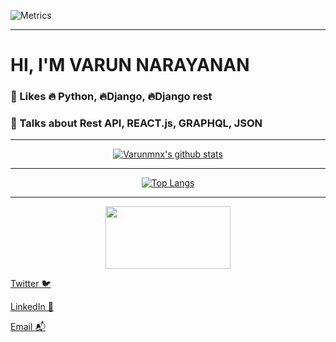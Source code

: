 <!-- 
<img src="https://avatars.githubusercontent.com/u/92965887?s=400&u=732c6cb7537549284f8ae18ad3e0d1d95353fce5&v=4" width="40" height="40" />


# HI, I'M VARUN NARAYANAN 


### :white_heart: Likes :fire: Python, :fire:Django, :fire:Django rest 

### :thought_balloon: Talks about  Rest API, REACT.js, GRAPHQL, JSON

***

```
its only been a while since i started programming i really hope to start engaging in much advanced projects soon  
```







<div id = "header" align="center">

   [![Varunmnx's github stats](https://github-readme-stats.vercel.app/api?username=Varunmnx&show_icons=true&theme=default)](https://github.com/Varunmnx/)   
	
</div>   

***
	
</div>	
	
Im currently building my DS and algo skills :kissing_heart: do check it out im updating and showcasing it  [touch me :grin: ](https://github.com/Varunmnx/Datastructuresusingpython)  

***



<div id = "header" align="center" >
	
[![Top Langs](https://github-readme-stats.vercel.app/api/top-langs/?username=Varunmnx&layout=compact)](https://github.com/anuraghazra/github-readme-stats)

</div>

***
	
<div id = "header" align="left" >
   <img src="https://www.lifewire.com/thmb/kY04NHgKXey7C14obMVU4vKJKWY=/5056x3286/filters:fill(auto,1)/GettyImages-470121814-5b202f3c3037130036185ca6.jpg" height="100" width="200" >
	 </div>
	  -->
	  
	  
![Metrics](https://metrics.lecoq.io/Varunmnx?template=classic&isocalendar=1&stars=1&isocalendar.duration=half-year&stars.limit=4&config.timezone=Asia%2FCalcutta&config.twemoji=true&config.display=large)


***

# HI, I'M VARUN NARAYANAN 


### :white_heart: Likes :fire: Python, :fire:Django, :fire:Django rest 

### :thought_balloon: Talks about  Rest API, REACT.js, GRAPHQL, JSON


***

<div id = "header" align="center">

   [![Varunmnx's github stats](https://github-readme-stats.vercel.app/api?username=Varunmnx&show_icons=true&theme=default)](https://github.com/Varunmnx/)   
	
</div>   


***

<div id = "header" align="center" >
	
[![Top Langs](https://github-readme-stats.vercel.app/api/top-langs/?username=Varunmnx&layout=compact)](https://github.com/anuraghazra/github-readme-stats)

</div>


***
	  
<div id = "header" align="center" >
   <img src="https://www.lifewire.com/thmb/kY04NHgKXey7C14obMVU4vKJKWY=/5056x3286/filters:fill(auto,1)/GettyImages-470121814-5b202f3c3037130036185ca6.jpg" height="100" width="200" >
	 </div>	  
	 
	 
[Twitter 🐦](https://twitter.com/Varun_Narayana1)	 

[LinkedIn 💼](https://www.linkedin.com/in/varun-narayanan-74b653193/)

[Email 📬](mailto:varun.cheriyath@gmail.com)
